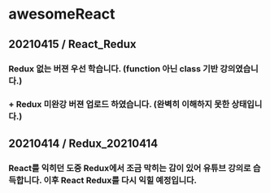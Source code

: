 # awesomeReact

## 20210415 / React_Redux
### Redux 없는 버젼 우선 학습니다. (function 아닌 class 기반 강의였습니다.)
### + Redux 미완강 버젼 업로드 하였습니다. (완벽히 이해하지 못한 상태입니다.)

## 20210414 / Redux_20210414
### React를 익히던 도중 Redux에서 조금 막히는 감이 있어 유튜브 강의로 습득합니다. 이후 React Redux를 다시 익힐 예정입니다.


